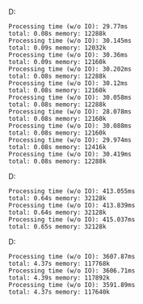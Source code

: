 
D:

	Processing time (w/o IO): 29.77ms
	total: 0.08s memory: 12288k
	Processing time (w/o IO): 30.145ms
	total: 0.09s memory: 12032k
	Processing time (w/o IO): 30.36ms
	total: 0.09s memory: 12160k
	Processing time (w/o IO): 30.202ms
	total: 0.08s memory: 12288k
	Processing time (w/o IO): 30.12ms
	total: 0.08s memory: 12160k
	Processing time (w/o IO): 30.058ms
	total: 0.08s memory: 12288k
	Processing time (w/o IO): 28.078ms
	total: 0.08s memory: 12160k
	Processing time (w/o IO): 30.088ms
	total: 0.08s memory: 12160k
	Processing time (w/o IO): 29.974ms
	total: 0.08s memory: 12416k
	Processing time (w/o IO): 30.419ms
	total: 0.08s memory: 12288k

D:

	Processing time (w/o IO): 413.055ms
	total: 0.64s memory: 32128k
	Processing time (w/o IO): 413.839ms
	total: 0.64s memory: 32128k
	Processing time (w/o IO): 415.037ms
	total: 0.65s memory: 32128k

D:

	Processing time (w/o IO): 3607.87ms
	total: 4.37s memory: 117768k
	Processing time (w/o IO): 3606.71ms
	total: 4.39s memory: 117892k
	Processing time (w/o IO): 3591.89ms
	total: 4.37s memory: 117640k

